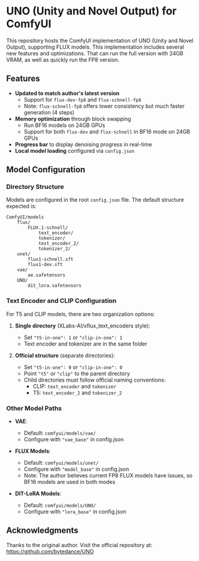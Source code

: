 # UNO (Unity and Novel Output) for ComfyUI

This repository hosts the ComfyUI implementation of UNO (Unity and Novel Output), supporting FLUX models. This implementation includes several new features and optimizations.
That can run the full version with 24GB VRAM, as well as quickly run the FP8 version.

## Features

- **Updated to match author's latest version**
  - Support for `flux-dev-fp8` and `flux-schnell-fp8`
  - Note: `flux-schnell-fp8` offers lower consistency but much faster generation (4 steps)
- **Memory optimization** through block swapping
  - Run BF16 models on 24GB GPUs 
  - Support for both `flux-dev` and `flux-schnell` in BF16 mode on 24GB GPUs 
- **Progress bar** to display denoising progress in real-time
- **Local model loading** configured via `config.json`

## Model Configuration

### Directory Structure

Models are configured in the root `config.json` file. The default structure expected is:
```
ComfyUI/models
    flux/
        FLUX.1-schnell/
            text_encoder/
            tokenizer/
            text_encoder_2/
            tokenizer_2/
    unet/
        flux1-schnell.sft
        flux1-dev.sft
    vae/
        ae.safetensors
    UNO/
        dit_lora.safetensors
```

### Text Encoder and CLIP Configuration

For T5 and CLIP models, there are two organization options:

1. **Single directory** (XLabs-AI/xflux_text_encoders style):
   - Set `"t5-in-one": 1` or `"clip-in-one": 1`
   - Text encoder and tokenizer are in the same folder

2. **Official structure** (separate directories):
   - Set `"t5-in-one": 0` or `"clip-in-one": 0`
   - Point `"t5"` or `"clip"` to the parent directory
   - Child directories must follow official naming conventions:
     - CLIP: `text_encoder` and `tokenizer`
     - T5: `text_encoder_2` and `tokenizer_2`

### Other Model Paths

- **VAE**: 
  - Default: `comfyui/models/vae/`
  - Configure with `"vae_base"` in config.json

- **FLUX Models**:
  - Default: `comfyui/models/unet/`
  - Configure with `"model_base"` in config.json
  - Note: The author believes current FP8 FLUX models have issues, so BF16 models are used in both modes

- **DIT-LoRA Models**:
  - Default: `comfyui/models/UNO/`
  - Configure with `"lora_base"` in config.json

## Acknowledgments

Thanks to the original author. Visit the official repository at: https://github.com/bytedance/UNO
